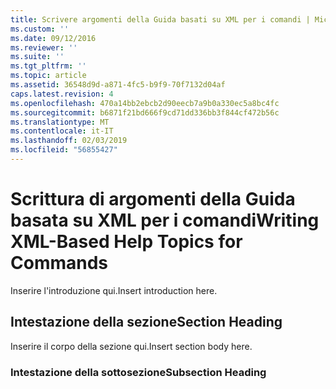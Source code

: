 ```yaml
---
title: Scrivere argomenti della Guida basati su XML per i comandi | Microsoft Docs
ms.custom: ''
ms.date: 09/12/2016
ms.reviewer: ''
ms.suite: ''
ms.tgt_pltfrm: ''
ms.topic: article
ms.assetid: 36548d9d-a871-4fc5-b9f9-70f7132d04af
caps.latest.revision: 4
ms.openlocfilehash: 470a14bb2ebcb2d90eecb7a9b0a330ec5a8bc4fc
ms.sourcegitcommit: b6871f21bd666f9cd71dd336bb3f844cf472b56c
ms.translationtype: MT
ms.contentlocale: it-IT
ms.lasthandoff: 02/03/2019
ms.locfileid: "56855427"
---
```

# <a name="writing-xml-based-help-topics-for-commands"></a><span data-ttu-id="5a2e3-102">Scrittura di argomenti della Guida basata su XML per i comandi</span><span class="sxs-lookup"><span data-stu-id="5a2e3-102">Writing XML-Based Help Topics for Commands</span></span>

<span data-ttu-id="5a2e3-103">Inserire l'introduzione qui.</span><span class="sxs-lookup"><span data-stu-id="5a2e3-103">Insert introduction here.</span></span>

## <a name="section-heading"></a><span data-ttu-id="5a2e3-104">Intestazione della sezione</span><span class="sxs-lookup"><span data-stu-id="5a2e3-104">Section Heading</span></span>

 <span data-ttu-id="5a2e3-105">Inserire il corpo della sezione qui.</span><span class="sxs-lookup"><span data-stu-id="5a2e3-105">Insert section body here.</span></span>

### <a name="subsection-heading"></a><span data-ttu-id="5a2e3-106">Intestazione della sottosezione</span><span class="sxs-lookup"><span data-stu-id="5a2e3-106">Subsection Heading</span></span>
